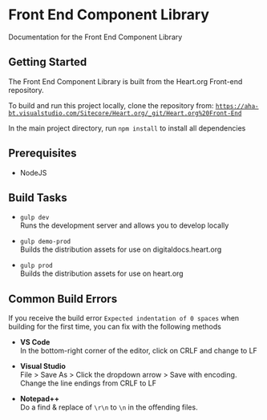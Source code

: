 # Front End Component Library

Documentation for the Front End Component Library

## Getting Started

The Front End Component Library is built from the Heart.org Front-end repository.

To build and run this project locally, clone the repository from: [`https://aha-bt.visualstudio.com/Sitecore/Heart.org/_git/Heart.org%20Front-End`](https://aha-bt.visualstudio.com/Sitecore/Heart.org/_git/Heart.org%20Front-End)

In the main project directory, run `npm install` to install all dependencies

## Prerequisites
* NodeJS

## Build Tasks


* `gulp dev`  
Runs the development server and allows you to develop locally

* `gulp demo-prod`  
Builds the distribution assets for use on digitaldocs.heart.org

* `gulp prod`  
Builds the distribution assets for use on heart.org

## Common Build Errors

If you receive the build error `Expected indentation of 0 spaces` when building for the first time, you can fix with the following methods

 * **VS Code**  
In the bottom-right corner of the editor, click on CRLF and change to LF

* **Visual Studio**  
File > Save As > Click the dropdown arrow > Save with encoding.  
Change the line endings from CRLF to LF

* **Notepad++**  
Do a find &amp; replace of `\r\n` to `\n` in the offending files.
